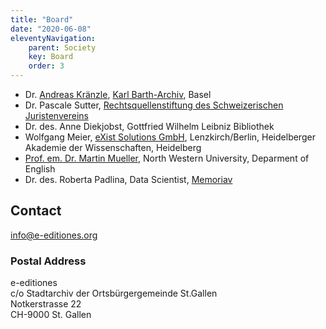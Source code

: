 ```yaml
---
title: "Board"
date: "2020-06-08"
eleventyNavigation:
    parent: Society
    key: Board
    order: 3
---
```


- Dr. [Andreas Kränzle](https://k-r.ch), [Karl Barth-Archiv](https://karlbarth.unibas.ch/de/), Basel
- Dr. Pascale Sutter, [Rechtsquellenstiftung des Schweizerischen Juristenvereins](https://www.ssrq-sds-fds.ch/home/)
- Dr. des. Anne Diekjobst, Gottfried Wilhelm Leibniz Bibliothek
- Wolfgang Meier, [eXist Solutions GmbH](http://existsolutions.com/index.html), Lenzkirch/Berlin, Heidelberger Akademie der Wissenschaften, Heidelberg
- [Prof. em. Dr. Martin Mueller](https://english.northwestern.edu/people/faculty/emeritus/martin-mueller.html), North Western University, Deparment of English
- Dr. des. Roberta Padlina, Data Scientist, [Memoriav](https://www.memoriav.ch/)

## Contact

[info@e-editiones.org](mailto:info@e-editiones.org)

### Postal Address

e-editiones<br>
c/o Stadtarchiv der Ortsbürgergemeinde St.Gallen<br>
Notkerstrasse 22<br>
CH-9000 St. Gallen
